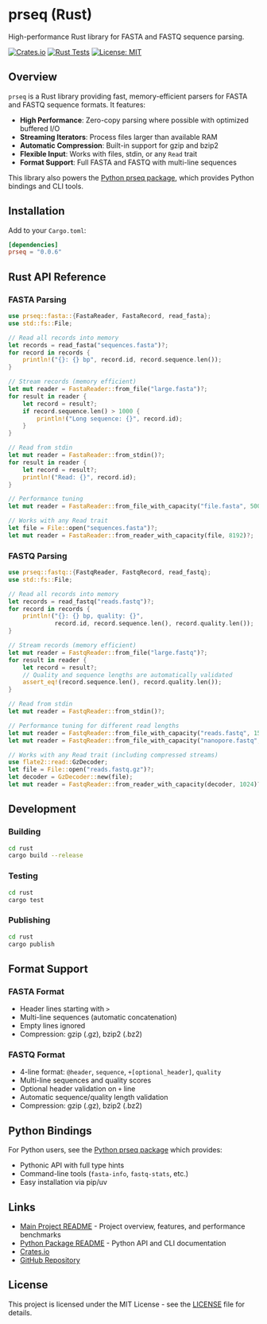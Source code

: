 # prseq (Rust)

High-performance Rust library for FASTA and FASTQ sequence parsing.

[![Crates.io](https://img.shields.io/crates/v/prseq.svg)](https://crates.io/crates/prseq)
[![Rust Tests](https://img.shields.io/github/actions/workflow/status/VirologyCharite/prseq/rust-tests.yml?branch=main&label=rust%20tests)](https://github.com/VirologyCharite/prseq/actions)
[![License: MIT](https://img.shields.io/badge/License-MIT-yellow.svg)](https://opensource.org/licenses/MIT)

## Overview

`prseq` is a Rust library providing fast, memory-efficient parsers for FASTA and FASTQ sequence formats. It features:

- **High Performance**: Zero-copy parsing where possible with optimized buffered I/O
- **Streaming Iterators**: Process files larger than available RAM
- **Automatic Compression**: Built-in support for gzip and bzip2
- **Flexible Input**: Works with files, stdin, or any `Read` trait
- **Format Support**: Full FASTA and FASTQ with multi-line sequences

This library also powers the [Python prseq package](../python/README.md), which provides Python bindings and CLI tools.

## Installation

Add to your `Cargo.toml`:
```toml
[dependencies]
prseq = "0.0.6"
```

## Rust API Reference

### FASTA Parsing

```rust
use prseq::fasta::{FastaReader, FastaRecord, read_fasta};
use std::fs::File;

// Read all records into memory
let records = read_fasta("sequences.fasta")?;
for record in records {
    println!("{}: {} bp", record.id, record.sequence.len());
}

// Stream records (memory efficient)
let mut reader = FastaReader::from_file("large.fasta")?;
for result in reader {
    let record = result?;
    if record.sequence.len() > 1000 {
        println!("Long sequence: {}", record.id);
    }
}

// Read from stdin
let mut reader = FastaReader::from_stdin()?;
for result in reader {
    let record = result?;
    println!("Read: {}", record.id);
}

// Performance tuning
let mut reader = FastaReader::from_file_with_capacity("file.fasta", 50000)?;

// Works with any Read trait
let file = File::open("sequences.fasta")?;
let mut reader = FastaReader::from_reader_with_capacity(file, 8192)?;
```

### FASTQ Parsing

```rust
use prseq::fastq::{FastqReader, FastqRecord, read_fastq};
use std::fs::File;

// Read all records into memory
let records = read_fastq("reads.fastq")?;
for record in records {
    println!("{}: {} bp, quality: {}",
             record.id, record.sequence.len(), record.quality.len());
}

// Stream records (memory efficient)
let mut reader = FastqReader::from_file("large.fastq")?;
for result in reader {
    let record = result?;
    // Quality and sequence lengths are automatically validated
    assert_eq!(record.sequence.len(), record.quality.len());
}

// Read from stdin
let mut reader = FastqReader::from_stdin()?;

// Performance tuning for different read lengths
let mut reader = FastqReader::from_file_with_capacity("reads.fastq", 150)?; // Short reads
let mut reader = FastqReader::from_file_with_capacity("nanopore.fastq", 10000)?; // Long reads

// Works with any Read trait (including compressed streams)
use flate2::read::GzDecoder;
let file = File::open("reads.fastq.gz")?;
let decoder = GzDecoder::new(file);
let mut reader = FastqReader::from_reader_with_capacity(decoder, 1024)?;
```

## Development

### Building

```bash
cd rust
cargo build --release
```

### Testing

```bash
cd rust
cargo test
```

### Publishing

```bash
cd rust
cargo publish
```

## Format Support

### FASTA Format
- Header lines starting with `>`
- Multi-line sequences (automatic concatenation)
- Empty lines ignored
- Compression: gzip (.gz), bzip2 (.bz2)

### FASTQ Format
- 4-line format: `@header`, `sequence`, `+[optional_header]`, `quality`
- Multi-line sequences and quality scores
- Optional header validation on `+` line
- Automatic sequence/quality length validation
- Compression: gzip (.gz), bzip2 (.bz2)

## Python Bindings

For Python users, see the [Python prseq package](../python/README.md) which provides:
- Pythonic API with full type hints
- Command-line tools (`fasta-info`, `fastq-stats`, etc.)
- Easy installation via pip/uv

## Links

- [Main Project README](../README.md) - Project overview, features, and performance benchmarks
- [Python Package README](../python/README.md) - Python API and CLI documentation
- [Crates.io](https://crates.io/crates/prseq)
- [GitHub Repository](https://github.com/VirologyCharite/prseq)

## License

This project is licensed under the MIT License - see the [LICENSE](../LICENSE) file for details.

